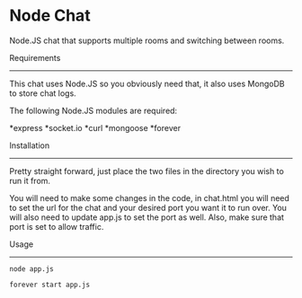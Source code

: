 Node Chat
=========

Node.JS chat that supports multiple rooms and switching between rooms.

Requirements
____________

This chat uses Node.JS so you obviously need that, it also uses MongoDB to store chat logs.

The following Node.JS modules are required:

*express
*socket.io
*curl
*mongoose
*forever

Installation
____________

Pretty straight forward, just place the two files in the directory you wish to run it from.

You will need to make some changes in the code, in chat.html you will need to set the url for the chat and your desired port you want it to run over.  You will also need to update app.js to set the port as well.  Also, make sure that port is set to allow traffic.

Usage
_____

	node app.js

	forever start app.js